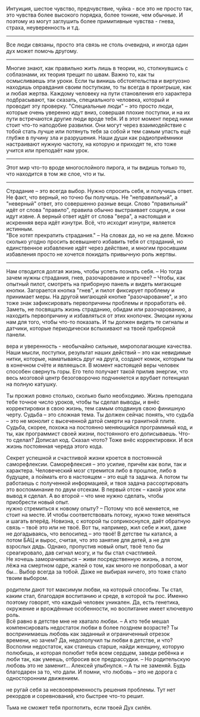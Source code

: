Интуиция, шестое чувство, предчувствие, чуйка - все это не просто так, это чувства более высокого порядка, более тонкие, чем обычные. И поэтому из могут заглушить более примитивные чувства - гнева, страха, неуверенность и т.д.

---

Все люди связаны, просто эта связь не столь очевидна, и иногда один дух может помочь другому.

---

Многие знают, как правильно жить лишь в теории, но, столкнувшись с соблазнами, их теория трещит по швам. Важно то, как ты осмысливаешь эти уроки. Если ты винишь обстоятельства и виртуозно находишь оправдания своим поступкам, то ты всегда в проигрыше, как и любая жертва. Каждому человеку на пути становления его характера подбрасывают, так сказать, специального человека, который и проводит эту проверку. "Специальные люди" – это просто люди, которые очень уверенно идут вниз, совершая плохие поступки, и на их пути встречаются другие люди вроде тебя. И в этот момент перед ними стоит что-то наподобие развилки. Они могут через взаимодействие с тобой стать лучше или потянуть тебя за собой и тем самым упасть ещё глубже в пучину зла и разрушения. Наши души как радиоприёмники настраивают нужную частоту, на которую и приходят те, кто тоже учится или преподаёт нам урок.

---

Этот мир что-то вроде многослойного пирога, и ты видишь только то, что находится в том же слое, что и ты.

---

Страдание – это всегда выбор. Нужно спросить себя, и получишь ответ. Не факт, что верный, но точно бы получишь. Не "неправильный", а "неверный" ответ, это совершенно разные вещи. Слово "правильный" идёт от слова "правило", правила обычно выстраивает социум, и они идут извне. А верный ответ идёт от слова "вера", а настоящая и искренняя вера идёт изнутри. Всё, что исходит изнутри, является истинным.  
"Все хотят прекратить страдания." – На словах да, но не на деле. Можно сколько угодно просить всевышнего избавить тебя от страданий, но единственное избавление идёт через действие, и многим просившим избавления просто не хочется покидать привычную роль жертвы.

---

Нам отводится долгая жизнь, чтобы успеть познать себя. – Но тогда зачем нужны страдания, гнев, разочарование и прочее? – Чтобы, как опытный пилот, смотреть на приборную панель и видеть мигающие кнопки. Загорается кнопка "гнев", и пилот фиксирует проблему и принимает меры. На другой мигающей кнопке "разочарование", и это тоже знак зафиксировать первопричины проблемы и проработать её. Заметь, не посвящать жизнь страданию, обидам или разочарованию, а находить первопричину и избавляться от этих кнопочек. Эмоции нужны нам для того, чтобы что-то показать. И ты должен видеть те сигналы и датчики, которые периодически вспыхивают на твоей приборной панели.

вера и уверенность - необычайно сильные, мирополагающие качества. Наши мысли, поступки, результат наших действий – это как невидимые нитки, которые, наматываясь друг на друга, создают комок, которым ты в конечном счёте и являешься. В момент настоящей веры человек способен свернуть горы. Его тело получает такой прилив энергии, что весь мозговой центр безоговорочно подчиняется и врубает потенциал на полную катушку.

Ты прожил ровно столько, сколько было необходимо. Жизнь преподала тебе точное число уроков, чтобы ты сделал выводы, и внёс корректировки в свою жизнь, тем самым отодвинув свою финишную черту. Судьба – это сложная тема. Ты должен сейчас понять, что судьба – это не монолит с высеченной датой смерти на гранитной плите. Судьба, скорее, похожа на постоянно меняющийся программный код, и ты, как программист своей жизни, постоянного его дописываешь. Что-то сделал? Дописал код. Сказал чтото? Тоже внёс корректировки. И вся жизнь постоянная череда этого кода.

Секрет успешной и счастливой жизни кроется в постоянной саморефлексии. Саморефлексия – это усилие, причём как воли, так и характера. Человеческий мозг стремится либо в прошлое, либо в будущее, а поймать его в настоящем – это ещё та задачка. А потом ты работаешь с полученной информацией, и твоя задача рассортировать это воспоминание по двум отсекам. В первый отсек – какой урок или вывод я сделал. А во второй – что мне нужно сделать, чтобы приобрести новый опыт.  
нужно стремиться к новому опыту? – Потому что всё меняется, не стоит на месте. И чтобы соответствовать потоку, нужно тоже меняться и шагать вперёд. Новизна, с которой ты соприкоснулся, даёт обратную связь – твоё это или не твоё. Вот ты, например, жил себе и жил, даже не догадываясь, что велосипед – это твоё! В детстве ты катался, а потом БАЦ и вырос, считая, что это занятие для детей, а не для взрослых дядь. Однако, пропустив новый опыт, твоё тело бы среагировало, дав сигнал мозгу, и ты бы стал счастливей.  
Не хочешь заморачиваться – живи посредственную жизнь, а потом, лёжа на смертном одре, жалей о том, как много не попробовал, а мог бы… Выбор всегда за тобой. Даже не выбирая ничего, это тоже стало твоим выбором.

родители дают тот максимум любви, на который способны. Ты стал, каким стал, благодаря воспитанию и среде, в которой ты рос. Именно поэтому говорят, что каждый человек уникален. Да, есть генетика, окружение и врождённые особенности, но воспитание имеет ключевую роль.  
Всё равно в детстве мне не хватало любви. – А кто тебе мешал компенсировать недостаток любви в более позднем возрасте? Ты воспринимаешь любовь как заданный и ограниченный отрезок времени, но зачем? Да, недополучил ты любви в детстве, и что? Восполни недостаток, как станешь старше, найди женщину, которую полюбишь, и которая полюбит тебя всем сердцем, заведи ребёнка и люби так, как умеешь, отбросив все предрассудки. – Но родительскую любовь это не заменит… Алексей улыбнулся. – А ты не заменяй. Будь благодарен за то, что дали. И помни, что любовь – это не дорога с односторонним движением.

не ругай себя за несвоевременность решения проблемы. Тут нет рекордов и соревнований, кто быстрее что-то решит.

Тьма не сможет тебя проглотить, если твоей Дух силён.

